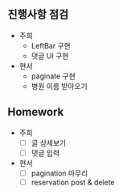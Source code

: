 ## **진행사항 점검**

- 주희
  - LeftBar 구현
  - 댓글 UI 구현
- 현서
  - paginate 구현
  - 병원 이름 받아오기

## **Homework**

- 주희
  - [ ] 글 상세보기
  - [ ] 댓글 입력
- 현서
  - [ ] pagination 마무리
  - [ ] reservation post & delete
